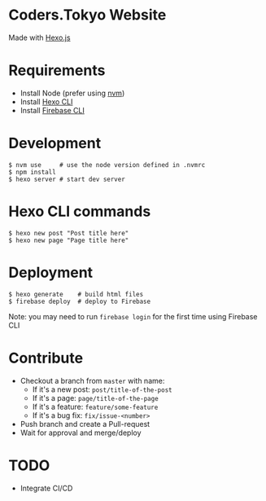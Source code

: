 # Coders.Tokyo Website

Made with [Hexo.js](https://hexo.io/)

# Requirements

- Install Node (prefer using [nvm](https://github.com/creationix/nvm))
- Install [Hexo CLI](https://github.com/hexojs/hexo)
- Install [Firebase CLI](https://firebase.google.com/docs/cli/)

# Development

```
$ nvm use     # use the node version defined in .nvmrc
$ npm install
$ hexo server # start dev server
```

# Hexo CLI commands

```
$ hexo new post "Post title here"
$ hexo new page "Page title here"
```

# Deployment

```
$ hexo generate    # build html files
$ firebase deploy  # deploy to Firebase
```

Note: you may need to run `firebase login` for the first time using Firebase CLI

# Contribute

- Checkout a branch from `master` with name:
  - If it's a new post: `post/title-of-the-post`
  - If it's a page: `page/title-of-the-page`
  - If it's a feature: `feature/some-feature`
  - If it's a bug fix: `fix/issue-<number>`
- Push branch and create a Pull-request
- Wait for approval and merge/deploy

# TODO

- Integrate CI/CD
